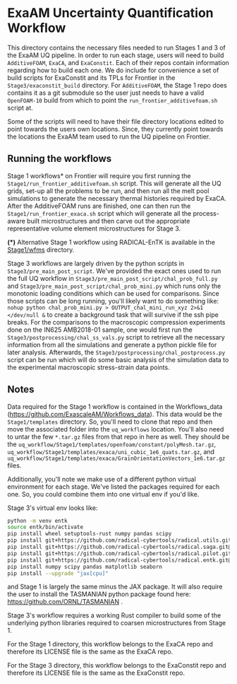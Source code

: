 # ExaAM Uncertainty Quantification Workflow

This directory contains the necessary files needed to run Stages 1 and 3 of the ExaAM UQ pipeline. In order to run each stage, users will need to build `AdditiveFOAM`, `ExaCA`, and `ExaConstit`. Each of their repos contain information regarding how to build each one. We do include for convenience a set of build scripts for ExaConstit and its TPLs for Frontier in the `Stage3/exaconstit_build` directory. For `AdditiveFOAM`, the Stage 1 repo does contains it as a git submodule so the user just needs to have a valid `OpenFOAM-10` build from which to point the `run_frontier_additivefoam.sh` script at.

Some of the scripts will need to have their file directory locations edited to point towards the users own locations. Since, they currently point towards the locations the ExaAM team used to run the UQ pipeline on Frontier.

## Running the workflows

Stage 1 workflows* on Frontier will require you first running the `Stage1/run_frontier_additivefoam.sh` script. This will generate all the UQ grids, set-up all the problems to be run, and then run all the melt pool simulations to generate the necessary thermal histories required by ExaCA. After the AdditiveFOAM runs are finished, one can then run the `Stage1/run_frontier_exaca.sh` script which will generate all the process-aware built microstructures and then carve out the appropriate representative volume element microstructures for Stage 3.

**(*)** Alternative Stage 1 workflow using RADICAL-EnTK is available in the [Stage1/wfms](Stage1/wfms) directory.

Stage 3 workflows are largely driven by the python scripts in `Stage3/pre_main_post_script`. We've provided the exact ones used to run the full UQ workflow in `Stage3/pre_main_post_script/chal_prob_full.py` and `Stage3/pre_main_post_script/chal_prob_mini.py` which runs only the monotonic loading conditions which can be used for comparisons. Since those scripts can be long running, you'll likely want to do something like: `nohup python chal_prob_mini.py > OUTPUT_chal_mini_run_xyz 2>&1 </dev/null &` to create a background task that will survive if the ssh pipe breaks. For the comparisons to the macroscopic compression experiments done on the IN625 AMB2018-01 sample, one would first run the `Stage3/postprocessing/chal_ss_vals.py` script to retrieve all the necessary information from all the simulations and generate a python pickle file for later analysis. Afterwards, the `Stage3/postprocessing/chal_postprocess.py` script can be run which will do some basic analysis of the simulation data to the experimental macroscopic stress-strain data points.

## Notes

Data required for the Stage 1 workflow is contained in the Workflows_data (https://github.com/ExascaleAM/Workflows_data). This data would be the `Stage1/templates` directory. So, you'll need to clone that repo and then move the associated folder into the `uq_workflows` location. You'll also need to untar the few `*.tar.gz` files from that repo in here as well. They should be the `uq_workflow/Stage1/templates/openfoam/constant/polyMesh.tar.gz`, `uq_workflow/Stage1/templates/exaca/uni_cubic_1e6_quats.tar.gz`, and `uq_workflow/Stage1/templates/exaca/GrainOrientationVectors_1e6.tar.gz` files.

Additionally, you'll note we make use of a different python virtual environment for each stage. We've listed the packages required for each one. So, you could combine them into one virtual env if you'd like.

Stage 3's virtual env looks like:

```bash
python -m venv entk
source entk/bin/activate
pip install wheel setuptools-rust numpy pandas scipy
pip install git+https://github.com/radical-cybertools/radical.utils.git@devel
pip install git+https://github.com/radical-cybertools/radical.saga.git@devel
pip install git+https://github.com/radical-cybertools/radical.pilot.git@devel
pip install git+https://github.com/radical-cybertools/radical.entk.git@devel
pip install numpy scipy pandas matplotlib seaborn
pip install --upgrade "jax[cpu]"
```

and Stage 1 is largely the same minus the JAX package. It will also require the user to install the TASMANIAN python package found here: https://github.com/ORNL/TASMANIAN .

Stage 3's workflow requires a working Rust compiler to build some of the underlying python libraries required to coarsen microstructures from Stage 1.

For the Stage 1 directory, this workflow belongs to the ExaCA repo and therefore its LICENSE file is the same as the ExaCA repo.

For the Stage 3 directory, this workflow belongs to the ExaConstit repo and therefore its LICENSE file is the same as the ExaConstit repo.
